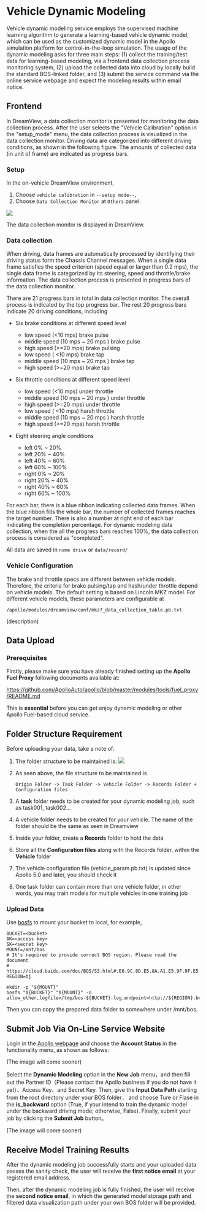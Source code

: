 # Vehicle Dynamic Modeling

Vehicle dynamic modeling service employs the supervised machine learning algorithm to generate a learning-based vehicle dynamic model, which can be used as the customized dynamic model in the Apollo simulation platform for control-in-the-loop simulation. The usage of the dynamic modeling asks for three main steps: (1) collect the training/test data for learning-based modeling, via a frontend data collection process monitoring system, (2) upload the collected data into cloud by locally build the standard BOS-linked folder, and (3) submit the service command via the online service webpage and expect the modeling results within email notice.

<!-- # Table of Contents 1\. [Frontend](#frontend) 2\. [Data](#data) - [Upload Tool](#upload) - [Download Tool](#download) 3\. [Visulization](#visulization) -->

## Frontend

In DreamView, a data collection monitor is presented for monitoring the data collection process. After the user selects the "Vehicle Calibration" option in the "setup_mode" menu, the data collection process is visualized in the data collection monitor. Driving data are categorized into different driving conditions, as shown in the following figure. The amounts of collected data (in unit of frame) are indicated as progress bars.

### Setup

In the on-vehicle DreamView environment,

1. Choose `vehicle calibration` in `--setup mode--`,
2. Choose `Data Collection Monitor` at `Others` panel.

![](images/calibration_table.png)

The data collection monitor is displayed in DreamView.

### Data collection

When driving, data frames are automatically processed by identifying their driving status form the Chassis Channel messages. When a single data frame satisfies the speed criterion (speed equal or larger than 0.2 mps), the single data frame is categorized by its steering, speed and throttle/brake information. The data collection process is presented in progress bars of the data collection monitor.

There are 21 progress bars in total in data collection monitor. The overall process is indicated by the top progress bar. The rest 20 progress bars indicate 20 driving conditions, including

- Six brake conditions at different speed level

  - low speed (<10 mps) brake pulse
  - middle speed (10 mps ~ 20 mps ) brake pulse
  - high speed (>=20 mps) brake pulsing
  - low speed ( <10 mps) brake tap
  - middle speed (10 mps ~ 20 mps ) brake tap
  - high speed (>=20 mps) brake tap

- Six throttle conditions at different speed level

  - low speed (<10 mps) under throttle
  - middle speed (10 mps ~ 20 mps ) under throttle
  - high speed (>=20 mps) under throttle
  - low speed ( <10 mps) harsh throttle
  - middle speed (10 mps ~ 20 mps ) harsh throttle
  - high speed (>=20 mps) harsh throttle

- Eight steering angle conditions

  - left 0% ~ 20%
  - left 20% ~ 40%
  - left 40% ~ 60%
  - left 60% ~ 100%
  - right 0% ~ 20%
  - right 20% ~ 40%
  - right 40% ~ 60%
  - right 60% ~ 100%

For each bar, there is a blue ribbon indicating collected data frames. When the blue ribbon fills the whole bar, the number of collected frames reaches the target number. There is also a number at right end of each bar indicating the completion percentage. For dynamic modeling data collection, when the all the progress bars reaches 100%, the data collection process is considered as "completed".

All data are saved in `nvme drive` or `data/record/`

### Vehicle Configuration

The brake and throttle specs are different between vehicle models. Therefore, the criteria for brake pulsing/tap and hash/under throttle depend on vehicle models. The default setting is based on Lincoln MKZ model. For different vehicle models, these parameters are configurable at

```
/apollo/modules/dreamview/conf/mkz7_data_collection_table.pb.txt
```

(description)

## Data Upload

### Prerequisites

Firstly, please make sure you have already finished setting up the **Apollo Fuel Proxy** following documents available at:

https://github.com/ApolloAuto/apollo/blob/master/modules/tools/fuel_proxy/README.md

This is **essential** before you can get enjoy dynamic modeling or other Apollo Fuel-based cloud service.

## Folder Structure Requirement

Before uploading your data, take a note of:
1. The folder structure to be maintained is:
   ![](images/file_system.png)

1. As seen above, the file structure to be maintained is
   ```
   Origin Folder -> Task Folder -> Vehicle Folder -> Records Folder + Configuration files
   ```
1. A **task** folder needs to be created for your dynamic modeling job, such as task001, task002...
1. A vehicle folder needs to be created for your vehicle. The name of the folder should be the same as seen in Dreamview
1. Inside your folder, create a **Records** folder to hold the data
1. Store all the **Configuration files** along with the Records folder, within the **Vehicle** folder
1. The vehicle configuration file (vehicle_param.pb.txt) is updated since Apollo 5.0 and later, you should check it
1. One task folder can contain more than one vehicle folder, in other words, you may train models for multiple vehicles in one training job

### Upload Data

Use [bosfs](https://cloud.baidu.com/doc/BOS/BOSCLI/8.5CBOS.20FS.html) to mount
your bucket to local, for example,

```
BUCKET=<bucket>
AK=<access key>
SK=<secret key>
MOUNT=/mnt/bos
# It's required to provide correct BOS region. Please read the document
# https://cloud.baidu.com/doc/BOS/S3.html#.E6.9C.8D.E5.8A.A1.E5.9F.9F.E5.90.8D
REGION=bj

mkdir -p "${MOUNT}"
bosfs "${BUCKET}" "${MOUNT}" -o allow_other,logfile=/tmp/bos-${BUCKET}.log,endpoint=http://${REGION}.bcebos.com,ak=${AK},sk=${SK}
```

Then you can copy the prepared data folder to somewhere under /mnt/bos.

## Submit Job Via On-Line Service Website

Login in the [Apollo webpage](http://bce.apollo.auto/) and choose the **Account Status** in the functionality menu, as shown as follows:

(The image will come sooner)

Select the **Dynamic Modeling** option in the **New Job** menu，and then fill out the Partner ID（Please contact the Apollo business if you do not have it yet）、Access Key、and Secret Key. Then, give the **Input Data Path** starting from the root directory under your BOS folder， and choose Ture or Flase in the **is_backward** option (True, if your intend to train the dynamic model under the backward driving mode; otherwise, False). Finally, submit your job by clicking the **Submit Job** button。

(The image will come sooner)

## Receive Model Training Results

After the dynamic modeling job successfully starts and your uploaded data passes the sanity check, the user will receive the **first notice email** at your registered email address.

Then, after the dynamic modeling job is fully finished, the user will receive the **second notice email**, in which the generated model storage path and filtered data visualization path under your own BOS folder will be provided.  

